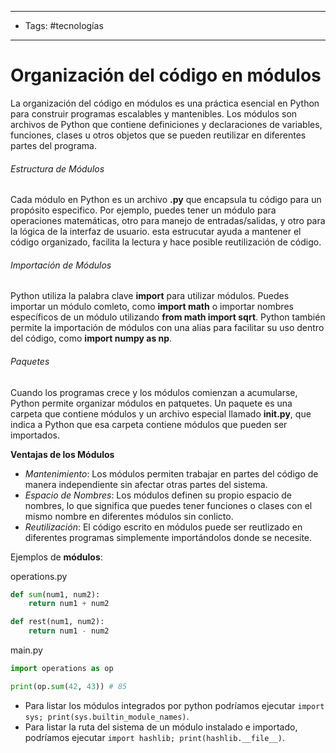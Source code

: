 ----
- Tags: #tecnologías
-----
# Organización del código en módulos

La organización del código en módulos es una práctica esencial en Python para construir programas escalables y mantenibles. Los módulos son archivos de Python que contiene definiciones y declaraciones de variables, funciones, clases u otros objetos que se pueden reutilizar en diferentes partes del programa.
###### Estructura de Módulos

Cada módulo en Python es un archivo **.py** que encapsula tu código para un propósito especifico. Por ejemplo, puedes tener un módulo para operaciones matemáticas, otro para manejo de entradas/salidas, y otro para la lógica de la interfaz de usuario. esta estrucutar ayuda a mantener el código organizado, facilita la lectura y hace posible reutilización de código.
###### Importación de Módulos

Python utiliza la palabra clave **import** para utilizar módulos. Puedes importar un módulo comleto, como **import math** o importar nombres específicos de un módulo utilizando **from math import sqrt**. Python también permite la importación de módulos con una alias para facilitar su uso dentro del código, como **import numpy as np**.
###### Paquetes

Cuando los programas crece y los módulos comienzan a acumularse, Python permite organizar módulos en patquetes. Un paquete es una carpeta que contiene módulos y un archivo especial llamado **__init__.py**, que indica a Python que esa carpeta contiene módulos que pueden ser importados.

**Ventajas de los Módulos**
- *Mantenimiento*: Los módulos permiten trabajar en partes del código de manera independiente sin afectar otras partes del sistema.
- *Espacio de Nombres*: Los módulos definen su propio espacio de nombres, lo que significa que puedes tener funciones o clases con el mismo nombre en diferentes módulos sin conlicto.
- *Reutilización*: El código escrito en módulos puede ser reutlizado en diferentes programas simplemente importándolos donde se necesite.

Ejemplos de **módulos**:

operations.py
```python
def sum(num1, num2):
	return num1 + num2

def rest(num1, num2):
	return num1 - num2
```

main.py
```python
import operations as op

print(op.sum(42, 43)) # 85
```

- Para listar los módulos integrados por python podríamos ejecutar `import sys; print(sys.builtin_module_names)`.
- Para listar la ruta del sistema de un módulo instalado e importado, podríamos ejecutar `import hashlib; print(hashlib.__file__)`.